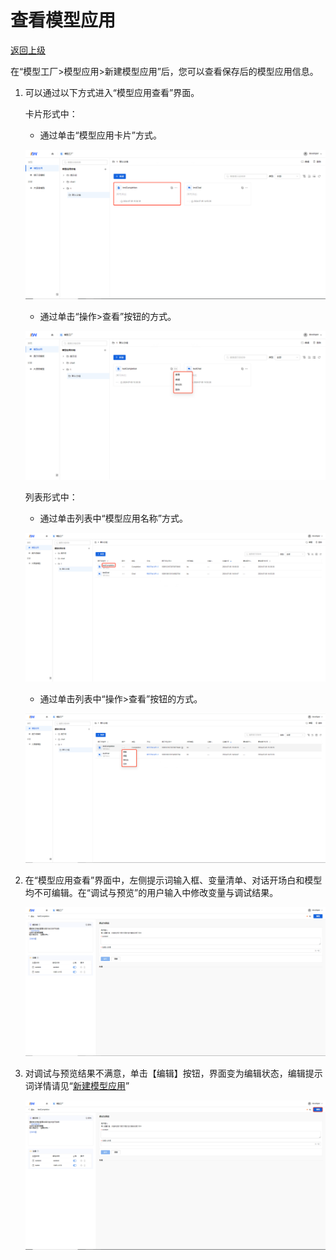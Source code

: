 # 查看模型应用

[返回上级](../quick_start_mf.md#操作指引)

在“模型工厂>模型应用>新建模型应用”后，您可以查看保存后的模型应用信息。

1. 可以通过以下方式进入“模型应用查看”界面。

    卡片形式中：

    - 通过单击“模型应用卡片”方式。

    ![avatar](../assets/viewModelAppCard.png)

    - 通过单击“操作>查看”按钮的方式。

    ![avatar](../assets/viewModelAppCardOperate.png)

    列表形式中：

    - 通过单击列表中“模型应用名称”方式。

    ![avatar](../assets/viewModelAppList.png)

    - 通过单击列表中“操作>查看”按钮的方式。

    ![avatar](../assets/viewModelAppListOperate.png)


2. 在“模型应用查看”界面中，左侧提示词输入框、变量清单、对话开场白和模型均不可编辑。在“调试与预览”的用户输入中修改变量与调试结果。

    ![avatar](../assets/viewModelAppUnableEdit.png)

3. 对调试与预览结果不满意，单击【编辑】按钮，界面变为编辑状态，编辑提示词详情请见“[新建模型应用](./create_model_app.md)”

    ![avatar](../assets/viewModelAppEdit.png)
